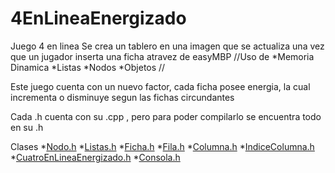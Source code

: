 # 4EnLineaEnergizado
Juego 4 en linea
Se crea un tablero en una imagen que se actualiza una vez que un jugador inserta una ficha atravez de easyMBP 
//Uso de 
    *Memoria Dinamica
    *Listas
    *Nodos
    *Objetos //
    
Este juego cuenta con un nuevo factor, cada ficha posee energia, la cual incrementa o disminuye segun las fichas circundantes 

Cada .h cuenta con su .cpp , pero para poder compilarlo se encuentra todo en su .h

Clases 
*[Nodo.h](https://github.com/MatiasGrando/4EnLineaEnergizado/blob/master/include/Nodo.h)
*[Listas.h](https://github.com/MatiasGrando/4EnLineaEnergizado/blob/master/include/Lista.h)
*[Ficha.h](https://github.com/MatiasGrando/4EnLineaEnergizado/blob/master/include/Ficha.h)
*[Fila.h](https://github.com/MatiasGrando/4EnLineaEnergizado/blob/master/include/Fila.h)
*[Columna.h](https://github.com/MatiasGrando/4EnLineaEnergizado/blob/master/include/Columna.h)
*[IndiceColumna.h](https://github.com/MatiasGrando/4EnLineaEnergizado/blob/master/include/IndiceColumna.h)
*[CuatroEnLineaEnergizado.h](https://github.com/MatiasGrando/4EnLineaEnergizado/blob/master/include/CuatroEnLineaEnergizado.h)
*[Consola.h](https://github.com/MatiasGrando/4EnLineaEnergizado/blob/master/include/Consola.h)


